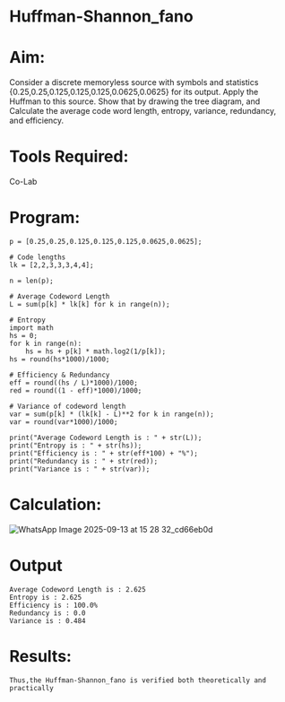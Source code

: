 # Huffman-Shannon_fano
# Aim:
Consider a discrete memoryless source with symbols and statistics {0.25,0.25,0.125,0.125,0.125,0.0625,0.0625} for its output. 
Apply the Huffman to this source. 
Show that by drawing the tree diagram, and 
Calculate the average code word length, entropy, variance, redundancy, and efficiency.
# Tools Required:
  Co-Lab
# Program:
```
p = [0.25,0.25,0.125,0.125,0.125,0.0625,0.0625];

# Code lengths
lk = [2,2,3,3,3,4,4];

n = len(p);

# Average Codeword Length
L = sum(p[k] * lk[k] for k in range(n));

# Entropy
import math
hs = 0;
for k in range(n):
    hs = hs + p[k] * math.log2(1/p[k]);
hs = round(hs*1000)/1000;

# Efficiency & Redundancy
eff = round((hs / L)*1000)/1000;
red = round((1 - eff)*1000)/1000;

# Variance of codeword length
var = sum(p[k] * (lk[k] - L)**2 for k in range(n));
var = round(var*1000)/1000;

print("Average Codeword Length is : " + str(L));
print("Entropy is : " + str(hs));
print("Efficiency is : " + str(eff*100) + "%");
print("Redundancy is : " + str(red));
print("Variance is : " + str(var));
```
# Calculation:

![WhatsApp Image 2025-09-13 at 15 28 32_cd66eb0d](https://github.com/user-attachments/assets/9be0d7b5-8576-47e8-909b-769176380898)


# Output
```
Average Codeword Length is : 2.625
Entropy is : 2.625
Efficiency is : 100.0%
Redundancy is : 0.0
Variance is : 0.484
``` 
# Results:
```
Thus,the Huffman-Shannon_fano is verified both theoretically and practically
```
